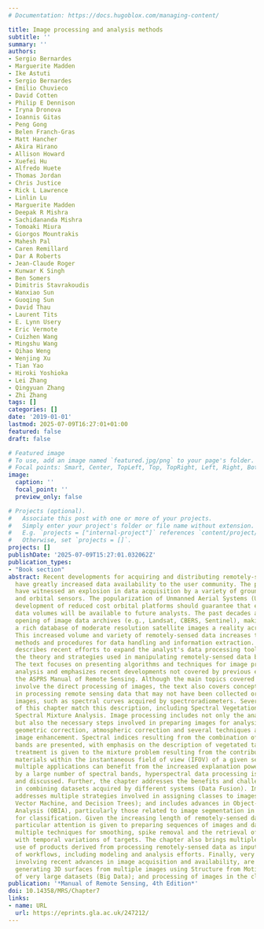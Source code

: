 ```yaml
---
# Documentation: https://docs.hugoblox.com/managing-content/

title: Image processing and analysis methods
subtitle: ''
summary: ''
authors:
- Sergio Bernardes
- Marguerite Madden
- Ike Astuti
- Sergio Bernardes
- Emilio Chuvieco
- David Cotten
- Philip E Dennison
- Iryna Dronova
- Ioannis Gitas
- Peng Gong
- Belen Franch-Gras
- Matt Hancher
- Akira Hirano
- Allison Howard
- Xuefei Hu
- Alfredo Huete
- Thomas Jordan
- Chris Justice
- Rick L Lawrence
- Linlin Lu
- Marguerite Madden
- Deepak R Mishra
- Sachidananda Mishra
- Tomoaki Miura
- Giorgos Mountrakis
- Mahesh Pal
- Caren Remillard
- Dar A Roberts
- Jean-Claude Roger
- Kunwar K Singh
- Ben Somers
- Dimitris Stavrakoudis
- Wanxiao Sun
- Guoqing Sun
- David Thau
- Laurent Tits
- E. Lynn Usery
- Eric Vermote
- Cuizhen Wang
- Mingshu Wang
- Qihao Weng
- Wenjing Xu
- Tian Yao
- Hiroki Yoshioka
- Lei Zhang
- Qingyuan Zhang
- Zhi Zhang
tags: []
categories: []
date: '2019-01-01'
lastmod: 2025-07-09T16:27:01+01:00
featured: false
draft: false

# Featured image
# To use, add an image named `featured.jpg/png` to your page's folder.
# Focal points: Smart, Center, TopLeft, Top, TopRight, Left, Right, BottomLeft, Bottom, BottomRight.
image:
  caption: ''
  focal_point: ''
  preview_only: false

# Projects (optional).
#   Associate this post with one or more of your projects.
#   Simply enter your project's folder or file name without extension.
#   E.g. `projects = ["internal-project"]` references `content/project/deep-learning/index.md`.
#   Otherwise, set `projects = []`.
projects: []
publishDate: '2025-07-09T15:27:01.032062Z'
publication_types:
- "Book section"
abstract: Recent developments for acquiring and distributing remotely-sensed data
  have greatly increased data availability to the user community. The past two decades
  have witnessed an explosion in data acquisition by a variety of ground, airborne
  and orbital sensors. The popularization of Unmanned Aerial Systems (UAS) and the
  development of reduced cost orbital platforms should guarantee that even higher
  data volumes will be available to future analysts. The past decades also saw the
  opening of image data archives (e.g., Landsat, CBERS, Sentinel), making access to
  a rich database of moderate resolution satellite images a reality across the globe.
  This increased volume and variety of remotely-sensed data increases the demand for
  methods and procedures for data handling and information extraction. This chapter
  describes recent efforts to expand the analyst's data processing toolset and includes
  the theory and strategies used in manipulating remotely-sensed data by digital systems.
  The text focuses on presenting algorithms and techniques for image processing and
  analysis and emphasizes recent developments not covered by previous editions of
  the ASPRS Manual of Remote Sensing. Although the main topics covered by the chapter
  involve the direct processing of images, the text also covers concepts involved
  in processing remote sensing data that may not have been collected or stored as
  images, such as spectral curves acquired by spectroradiometers. Several sections
  of this chapter match this description, including Spectral Vegetation Indices and
  Spectral Mixture Analysis. Image processing includes not only the analysis of images,
  but also the necessary steps involved in preparing images for analysis, such as
  geometric correction, atmospheric correction and several techniques associated with
  image enhancement. Spectral indices resulting from the combination of multiple spectral
  bands are presented, with emphasis on the description of vegetated targets. A detailed
  treatment is given to the mixture problem resulting from the contribution of multiple
  materials within the instantaneous field of view (IFOV) of a given sensor. Because
  multiple applications can benefit from the increased explanation power provided
  by a large number of spectral bands, hyperspectral data processing is also presented
  and discussed. Further, the chapter addresses the benefits and challenges involved
  in combining datasets acquired by different systems (Data Fusion). Image classification
  addresses multiple strategies involved in assigning classes to images (e.g., Support
  Vector Machine, and Decision Trees); and includes advances in Object-Based Image
  Analysis (OBIA), particularly those related to image segmentation in preparation
  for classification. Given the increasing length of remotely-sensed data time series,
  particular attention is given to preparing sequences of images and data, including
  multiple techniques for smoothing, spike removal and the retrieval of metrics associated
  with temporal variations of targets. The chapter also brings multiple examples of
  use of products derived from processing remotely-sensed data as input to a variety
  of workflows, including modeling and analysis efforts. Finally, very current topics
  involving recent advances in image acquisition and availability, are presented for
  generating 3D surfaces from multiple images using Structure from Motion (SfM); processing
  of very large datasets (Big Data); and processing of images in the cloud are presented.
publication: '*Manual of Remote Sensing, 4th Edition*'
doi: 10.14358/MRS/Chapter7
links:
- name: URL
  url: https://eprints.gla.ac.uk/247212/
---
```

